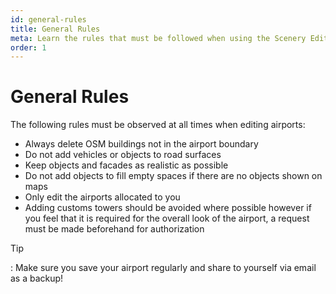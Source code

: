 ```yaml
---
id: general-rules
title: General Rules
meta: Learn the rules that must be followed when using the Scenery Editor of Infinite Flight.
order: 1
---
```




# General Rules



The following rules must be observed at all times when editing airports:



- Always delete OSM buildings not in the airport boundary
- Do not add vehicles or objects to road surfaces
- Keep objects and facades as realistic as possible
- Do not add objects to fill empty spaces if there are no objects shown on maps
- Only edit the airports allocated to you
- Adding customs towers should be avoided where possible however if you feel that it is required for the overall look of the airport, a request must be made beforehand for authorization



Tip

: Make sure you save your airport regularly and share to yourself via email as a backup!